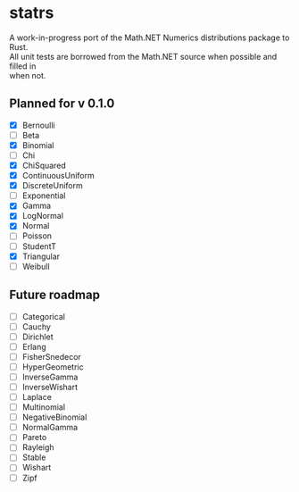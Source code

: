 # statrs  
  
A work-in-progress port of the Math.NET Numerics distributions package to Rust.  
All unit tests are borrowed from the Math.NET source when possible and filled in  
when not.  

## Planned for v 0.1.0
- [x] Bernoulli
- [ ] Beta
- [x] Binomial
- [ ] Chi
- [x] ChiSquared
- [x] ContinuousUniform
- [x] DiscreteUniform
- [ ] Exponential
- [x] Gamma
- [x] LogNormal
- [x] Normal
- [ ] Poisson
- [ ] StudentT
- [x] Triangular
- [ ] Weibull

## Future roadmap
- [ ] Categorical
- [ ] Cauchy
- [ ] Dirichlet
- [ ] Erlang
- [ ] FisherSnedecor
- [ ] HyperGeometric
- [ ] InverseGamma
- [ ] InverseWishart
- [ ] Laplace
- [ ] Multinomial
- [ ] NegativeBinomial
- [ ] NormalGamma
- [ ] Pareto
- [ ] Rayleigh
- [ ] Stable
- [ ] Wishart
- [ ] Zipf
